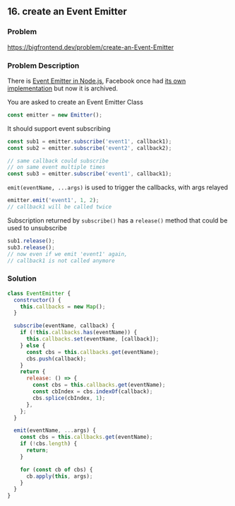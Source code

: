## 16. create an Event Emitter

### Problem

https://bigfrontend.dev/problem/create-an-Event-Emitter

### Problem Description

There is [Event Emitter in Node.js](https://nodejs.org/api/events.html#events_class_eventemitter), Facebook once had [its own implementation](https://github.com/facebookarchive/emitter) but now it is archived.

You are asked to create an Event Emitter Class

```js
const emitter = new Emitter();
```

It should support event subscribing

```js
const sub1 = emitter.subscribe('event1', callback1);
const sub2 = emitter.subscribe('event2', callback2);

// same callback could subscribe
// on same event multiple times
const sub3 = emitter.subscribe('event1', callback1);
```

`emit(eventName, ...args)` is used to trigger the callbacks, with args relayed

```js
emitter.emit('event1', 1, 2);
// callback1 will be called twice
```

Subscription returned by `subscribe()` has a `release()` method that could be used to unsubscribe

```js
sub1.release();
sub3.release();
// now even if we emit 'event1' again,
// callback1 is not called anymore
```

### Solution

```js
class EventEmitter {
  constructor() {
    this.callbacks = new Map();
  }

  subscribe(eventName, callback) {
    if (!this.callbacks.has(eventName)) {
      this.callbacks.set(eventName, [callback]);
    } else {
      const cbs = this.callbacks.get(eventName);
      cbs.push(callback);
    }
    return {
      release: () => {
        const cbs = this.callbacks.get(eventName);
        const cbIndex = cbs.indexOf(callback);
        cbs.splice(cbIndex, 1);
      },
    };
  }

  emit(eventName, ...args) {
    const cbs = this.callbacks.get(eventName);
    if (!cbs.length) {
      return;
    }

    for (const cb of cbs) {
      cb.apply(this, args);
    }
  }
}
```
